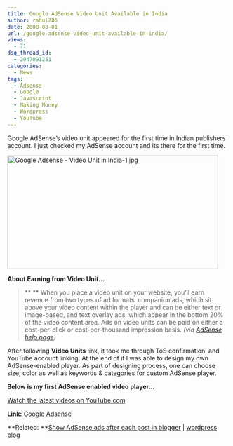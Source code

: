 ```yaml
---
title: Google AdSense Video Unit Available in India
author: rahul286
date: 2008-08-01
url: /google-adsense-video-unit-available-in-india/
views:
  - 71
dsq_thread_id:
  - 2947091251
categories:
  - News
tags:
  - Adsense
  - Google
  - Javascript
  - Making Money
  - Wordpress
  - YouTube
---
```

Google AdSense&#8217;s video unit appeared for the first time in Indian publishers account. I just checked my AdSense account and its there for the first time.

<img class="wp-image-50470" src="http://cdn.devilsworkshop.org/files/2008/08/google-adsense-video-unit-in-india-1.jpg" alt="Google Adsense - Video Unit in India-1.jpg" width="480" height="259" />

**About Earning from Video Unit&#8230;**

> ** ** When you place a video unit on your website, you&#8217;ll earn revenue from two types of ad formats: companion ads, which sit above your video content within the player and can be either text or image-based, and text overlay ads, which appear in the bottom 20% of the video content area. Ads on video units can be paid on either a cost-per-click or cost-per-thousand impression basis. *(via <a href="https://www.google.com/adsense/support/bin/answer.py?answer=90514" onclick="_gaq.push(['_trackEvent', 'outbound-article', 'https://www.google.com/adsense/support/bin/answer.py?answer=90514', 'AdSense help page']);" >AdSense help page</a>)*

After following **Video Units** link, it took me through ToS confirmation  and YouTube account linking. At the end of it I was able to design my own AdSense-enabled player. As part of designing process, one can choose size, color as well as keywords & categories for custom AdSense player.

**Below is my first AdSense enabled video player&#8230;**

<div>
  <a href="http://www.youtube.com/browse" onclick="_gaq.push(['_trackEvent', 'outbound-article', 'http://www.youtube.com/browse', 'Watch the latest videos on YouTube.com']);" >Watch the latest videos on YouTube.com</a>
</div>

**Link:** <a href="http://www.adsense.com/" onclick="_gaq.push(['_trackEvent', 'outbound-article', 'http://www.adsense.com/', 'Google Adsense']);" >Google Adsense</a>

**Related: **[Show AdSense ads after each post in blogger][1] | [wordpress blog][2]

 [1]: http://devilsworkshop.org/2007/08/22/simplest-guide-to-show-adsense-ads-after-each-blog-post/
 [2]: http://devilsworkshop.org/2008/07/10/show-adsense-ads-after-first-or-every-post-in-wordpress-blogs-how-to/

